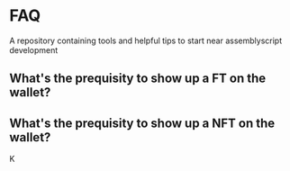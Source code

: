 # FAQ

A repository containing tools and helpful tips to start near assemblyscript development

## What's the prequisity to show up a FT on the wallet?

## What's the prequisity to show up a NFT on the wallet?

K
